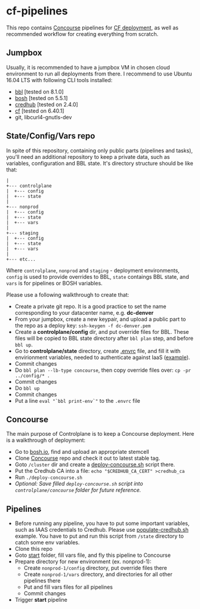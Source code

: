 # cf-pipelines
This repo contains [Concourse](https://concourse-ci.org) pipelines for [CF deployment](https://github.com/cloudfoundry/cf-deployment), as well as recommended workflow for creating everything from scratch.

## Jumpbox
Usually, it is recommended to have a jumpbox VM in chosen cloud environment to run all deployments from there. I recommend to use Ubuntu 16.04 LTS with following CLI tools installed:

- [bbl](https://github.com/cloudfoundry/bosh-bootloader/releases) [tested on 8.1.0]
- [bosh](https://bosh.io/docs/cli-v2-install) [tested on 5.5.1]
- [credhub](https://github.com/cloudfoundry-incubator/credhub-cli/releases) [tested on 2.4.0]
- [cf](https://docs.cloudfoundry.org/cf-cli/install-go-cli.html) [tested on 6.40.1]
- git, libcurl4-gnutls-dev

## State/Config/Vars repo
In spite of this repository, containing only public parts (pipelines and tasks), you'll need an additional repository to keep a private data, such as variables, configuration and BBL state. It's directory structure should be like that:

```
|
+--- controlplane
|  +--- config
|  +--- state
| 
+--- nonprod
|  +--- config
|  +--- state
|  +--- vars
|
+--- staging
|  +--- config
|  +--- state
|  +--- vars
|
+--- etc...
```

Where `controlplane`, `nonprod` and `staging` - deployment environments, `config` is used to provide overrides to BBL, `state` contaings BBL state, and `vars` is for pipelines or BOSH variables.

Please use a following walkthrough to create that:

- Create a private git repo. It is a good practice to set the name corresponding to your datacenter name, e.g. **dc-denver** 
- From your jumpbox, create a new keypair, and upload a public part to the repo as a deploy key: `ssh-keygen -f dc-denver.pem`
- Create a **controlplane/config** dir, and put override files for BBL. These files will be copied to BBL state directory after `bbl plan` step, and before `bbl up`.
- Go to **controlplane/state** directory, create [.envrc](https://direnv.net) file, and fill it with envirionment variables, needed to authenticate against IaaS ([example](examples/.envrc-vsphere)).
- Commit changes
- Do `bbl plan --lb-type concourse`, then copy override files over: `cp -pr ../config/* .`
- Commit changes
- Do `bbl up`
- Commit changes
- Put a line ```eval "`bbl print-env`"``` to the `.envrc` file

## Concourse
The main purpose of Controlplane is to keep a Concourse deployment. Here is a walkthrough of deployment:

- Go to [bosh.io](https://bosh.io/stemcells/), find and upload an appropriate stemcell
- Clone [Concourse](https://github.com/concourse/concourse-bosh-deployment/) repo and check it out to latest stable tag.
- Goto `/cluster` dir and create a [deploy-concourse.sh](examples/deploy-concourse.sh) script there.
- Put the Credhub CA into a file: `echo "$CREDHUB_CA_CERT" >credhub_ca`
- Run `./deploy-concourse.sh`
- *Optional: Save filled `deploy-concourse.sh` script into `controlplane/concourse` folder for future reference.* 

## Pipelines

- Before running any pipeline, you have to put some important variables, such as IAAS credentials to Credhub. Please use [populate-credhub.sh](examples/populate-credhub-aws.sh) example. You have to put and run this script from `/state` directory to catch some env variables.
- Clone this repo
- Goto [start](start) folder, fill vars file, and fly this pipeline to Concourse
- Prepare directory for new environment (ex. nonprod-1):
	- Create `nonprod-1/config` directory, put override files there
	- Create `nonprod-1/vars` directory, and directories for all other pipelines there
	- Put and fill vars files for all pipelines
	- Commit changes
- Trigger **start** pipeline